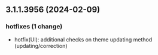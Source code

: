 ## 3.1.1.3956 (2024-02-09)

### hotfixes (1 change)

- hotfix(UI): additional checks on theme updating method (updating/correction)
